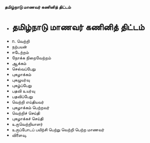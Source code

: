 **தமிழ்நாடு மாணவர் கணினித் திட்டம்**
- # தமிழ்நாடு மாணவர் கணினித் திட்டம்
- n. வெற்றி
- நற்பயன்
- ஈடேற்றம்
- நோக்க நிறைவேற்றம்
- ஆக்கம்
- செல்வப்பேறு
- புகழாக்கம்
- புகழுயர்வு
- புகழ்ப்பேறு
- பதவி உயர்வு
- பதவிப்பேறு
- வெற்றி எய்தியவர்
- புகழாக்கம் பெற்றவர்
- வெற்றிச் செய்தி
- புகழாக்கச் செய்தி
- உருவெற்றியாளர்
- உருப்போடப் பயிற்சி பெற்று வெற்றி பெற்ற மாணவர்
- விளைவு.

